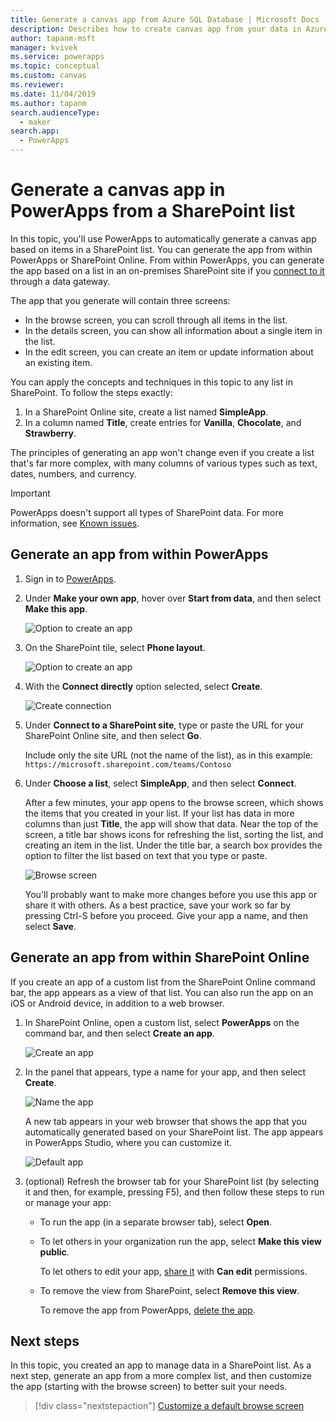 ```yaml
---
title: Generate a canvas app from Azure SQL Database | Microsoft Docs
description: Describes how to create canvas app from your data in Azure SQL Database
author: tapanm-msft
manager: kvivek
ms.service: powerapps
ms.topic: conceptual
ms.custom: canvas
ms.reviewer: 
ms.date: 11/04/2019
ms.author: tapanm
search.audienceType: 
  - maker
search.app: 
  - PowerApps
---
```

# Generate a canvas app in PowerApps from a SharePoint list

In this topic, you'll use PowerApps to automatically generate a canvas app based on items in a SharePoint list. You can generate the app from within PowerApps or SharePoint Online. From within PowerApps, you can generate the app based on a list in an on-premises SharePoint site if you [connect to it](connections/connection-sharepoint-online.md#create-a-connection) through a data gateway.

The app that you generate will contain three screens:

- In the browse screen, you can scroll through all items in the list.
- In the details screen, you can show all information about a single item in the list.
- In the edit screen, you can create an item or update information about an existing item.

You can apply the concepts and techniques in this topic to any list in SharePoint. To follow the steps exactly:

1. In a SharePoint Online site, create a list named **SimpleApp**.
2. In a column named **Title**, create entries for **Vanilla**, **Chocolate**, and **Strawberry**.

The principles of generating an app won't change even if you create a list that's far more complex, with many columns of various types such as text, dates, numbers, and currency.

> [!IMPORTANT]
> PowerApps doesn't support all types of SharePoint data. For more information, see [Known issues](connections/connection-sharepoint-online.md#known-issues).

## Generate an app from within PowerApps

1. Sign in to [PowerApps](https://web.powerapps.com?utm_source=padocs&utm_medium=linkinadoc&utm_campaign=referralsfromdoc).

1. Under **Make your own app**, hover over **Start from data**, and then select **Make this app**.

	![Option to create an app](./media/app-from-sharepoint/start-from-data.png)

1. On the SharePoint tile, select **Phone layout**.

	![Option to create an app](./media/app-from-sharepoint/sharepoint-tile.png)

1. With the **Connect directly** option selected, select **Create**.

    ![Create connection](./media/app-from-sharepoint/create-connection.png)

1. Under **Connect to a SharePoint site**, type or paste the URL for your SharePoint Online site, and then select **Go**.

    Include only the site URL (not the name of the list), as in this example:<br>`https://microsoft.sharepoint.com/teams/Contoso`

1. Under **Choose a list**, select **SimpleApp**, and then select **Connect**.

    After a few minutes, your app opens to the browse screen, which shows the items that you created in your list. If your list has data in more columns than just **Title**, the app will show that data. Near the top of the screen, a title bar shows icons for refreshing the list, sorting the list, and creating an item in the list. Under the title bar, a search box provides the option to filter the list based on text that you type or paste. 

    ![Browse screen](./media/app-from-sharepoint/browse-screen.png)

    You'll probably want to make more changes before you use this app or share it with others. As a best practice, save your work so far by pressing Ctrl-S before you proceed. Give your app a name, and then select **Save**.

## Generate an app from within SharePoint Online

If you create an app of a custom list from the SharePoint Online command bar, the app appears as a view of that list. You can also run the app on an iOS or Android device, in addition to a web browser.

1. In SharePoint Online, open a custom list, select **PowerApps** on the command bar, and then select **Create an app**.

    ![Create an app](./media/app-from-sharepoint/generate-new-app.png)

2. In the panel that appears, type a name for your app, and then select **Create**.

    ![Name the app](./media/app-from-sharepoint/app-name.png)

    A new tab appears in your web browser that shows the app that you automatically generated based on your SharePoint list. The app appears in PowerApps Studio, where you can customize it.

    ![Default app](./media/app-from-sharepoint/default-app.png)

3. (optional) Refresh the browser tab for your SharePoint list (by selecting it and then, for example, pressing F5), and then follow these steps to run or manage your app:

    - To run the app (in a separate browser tab), select **Open**.
    - To let others in your organization run the app, select **Make this view public**.

        To let others to edit your app, [share it](share-app.md) with **Can edit** permissions.

    - To remove the view from SharePoint, select **Remove this view**.

        To remove the app from PowerApps, [delete the app](delete-app.md).

## Next steps
In this topic, you created an app to manage data in a SharePoint list. As a next step, generate an app from a more complex list, and then customize the app (starting with the browse screen) to better suit your needs.

> [!div class="nextstepaction"]
> [Customize a default browse screen](customize-layout-sharepoint.md)
